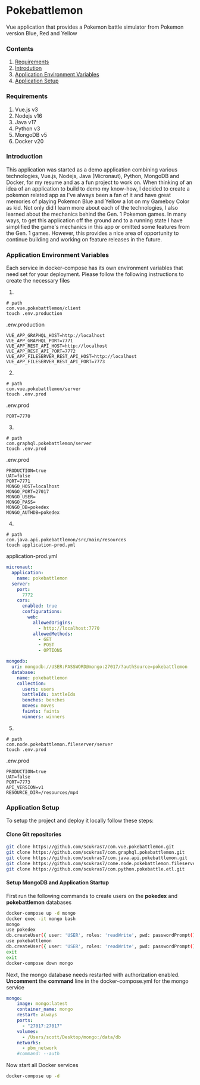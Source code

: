 # Pokebattlemon
Vue application that provides a Pokemon battle simulator from Pokemon version Blue, Red and Yellow

### Contents
1. [Requirements](#requirements)
1. [Introdution](#introduction)
1. [Application Environment Variables](#application-environment-variables)
1. [Application Setup](#application-setup)

### Requirements
1. Vue.js v3
1. Nodejs v16
1. Java v17
1. Python v3
1. MongoDB v5
1. Docker v20

### Introduction
This application was started as a demo application combining various technologies, Vue.js, Nodejs, Java (Micronaut), Python, MongoDB and Docker, for my resume and as a fun project to work on.  When thinking of an idea of an application to build to demo my know-how, I decided to create a pokemon related app as I've always been a fan of it and have great memories of playing Pokemon Blue and Yellow a lot on my Gameboy Color as kid.  Not only did I learn more about each of the technologies, I also learned about the mechanics behind the Gen. 1 Pokemon games.  In many ways, to get this application off the ground and to a running state I have simplified the game's mechanics in this app or omitted some features from the Gen. 1 games.  However, this provides a nice area of opportunity to continue building and working on feature releases in the future.

### Application Environment Variables
Each service in docker-compose has its own environment variables that need set for your deployment.  Please follow the following instructions to create the necessary files

1. 
```text
# path
com.vue.pokebattlemon/client
touch .env.production
```
.env.production
```text
VUE_APP_GRAPHQL_HOST=http://localhost
VUE_APP_GRAPHQL_PORT=7771
VUE_APP_REST_API_HOST=http://localhost
VUE_APP_REST_API_PORT=7772
VUE_APP_FILESERVER_REST_API_HOST=http://localhost
VUE_APP_FILESERVER_REST_API_PORT=7773
```
2. 
```text
# path
com.vue.pokebattlemon/server
touch .env.prod
```
.env.prod
```text
PORT=7770
```
3. 
```text
# path
com.graphql.pokebattlemon/server
touch .env.prod
```
.env.prod
```text
PRODUCTION=true
UAT=false
PORT=7771
MONGO_HOST=localhost
MONGO_PORT=27017
MONGO_USER=
MONGO_PASS=
MONGO_DB=pokedex
MONGO_AUTHDB=pokedex
```
4. 
```text
# path
com.java.api.pokebattlemon/src/main/resources
touch application-prod.yml
```
application-prod.yml
```yaml
micronaut:
  application:
    name: pokebattlemon
  server:
    port:
      7772
    cors:
      enabled: true
      configurations:
        web:
          allowedOrigins:
            - http://localhost:7770
          allowedMethods:
            - GET
            - POST
            - OPTIONS

mongodb:
  uri: mongodb://USER:PASSWORD@mongo:27017/?authSource=pokebattlemon
  database:
    name: pokebattlemon
    collection:
      users: users
      battleIds: battleIds
      benches: benches
      moves: moves
      faints: faints
      winners: winners
```
5. 
```text
# path
com.node.pokebattlemon.fileserver/server
touch .env.prod
```
.env.prod
```text
PRODUCTION=true
UAT=false
PORT=7773
API_VERSION=v1
RESOURCE_DIR=/resources/mp4
```

### Application Setup
To setup the project and deploy it locally follow these steps:
#### Clone Git repositories
```sh
git clone https://github.com/scukras7/com.vue.pokebattlemon.git
git clone https://github.com/scukras7/com.graphql.pokebattlemon.git
git clone https://github.com/scukras7/com.java.api.pokebattlemon.git
git clone https://github.com/scukras7/come.node.pokebattlemon.fileserver.git
git clone https://github.com/scukras7/com.python.pokebattle.etl.git
```
#### Setup MongoDB and Application Startup
First run the following commands to create users on the **pokedex** and **pokebattlemon** databases
```sh
docker-compose up -d mongo
docker exec -it mongo bash
mongo
use pokedex
db.createUser({ user: 'USER', roles: 'readWrite', pwd: passwordPrompt() })
use pokebattlemon
db.createUser({ user: 'USER', roles: 'readWrite', pwd: passwordPrompt() })
exit
exit
docker-compose down mongo
```
Next, the mongo database needs restarted with authorization enabled.  **Uncomment** the **command** line in the docker-compose.yml for the mongo service
```yaml
mongo:
    image: mongo:latest
    container_name: mongo
    restart: always
    ports:
      - "27017:27017"
    volumes:
      - /Users/scott/Desktop/mongo:/data/db
    networks:
      - pbm_network
    #command: --auth
```
Now start all Docker services
```sh
docker-compose up -d
```